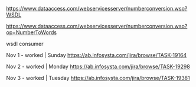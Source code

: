 https://www.dataaccess.com/webservicesserver/numberconversion.wso?WSDL

https://www.dataaccess.com/webservicesserver/numberconversion.wso?op=NumberToWords


wsdl consumer

Nov 1 - worked | Sunday
https://ab.infosysta.com/jira/browse/TASK-19164

Nov 2 - worked | Monday
https://ab.infosysta.com/jira/browse/TASK-19298

Nov 3 - worked | Tuesday
https://ab.infosysta.com/jira/browse/TASK-19381

